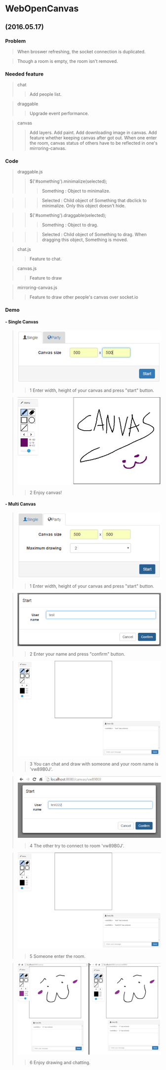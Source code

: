 # WebOpenCanvas

## (2016.05.17)
### Problem
> When broswer refreshing, the socket connection is duplicated.

> Though a room is empty, the room isn't removed.

### Needed feature
> chat
>> Add people list.

> draggable
>> Upgrade event performance.

> canvas
>> Add layers.
>> Add paint.
>> Add downloading image in canvas.
>> Add feature whether keeping canvas after got out.
>> When one enter the room, canvas status of others have to be reflected in one's mirroring-canvas.


### Code

> draggable.js
>> $('#something').minimalize(selected);
>>> Something : Object to minimalize.

>>> Selected : Child object of Something that dbclick to minimalize. Only this object doesn't hide.

>> $('#something').draggable(selected);  
>>> Something : Object to drag.

>>> Selected : Child object of Something to drag. When dragging this object, Something is moved. 


> chat.js
>> Feature to chat.

> canvas.js
>> Feature to draw

> mirroring-canvas.js
>> Feature to draw other people's canvas over socket.io



### Demo

#### - Single Canvas
>![alt tag](https://github.com/ssm-lim/WebOpenCanvas/blob/master/ImgForReadMe/single_01.png?raw=true)
>>1 Enter width, height of your canvas and press "start" button.

>![alt tag](https://github.com/ssm-lim/WebOpenCanvas/blob/master/ImgForReadMe/single_02.png?raw=true)
>>2 Enjoy canvas!


#### - Multi Canvas
>![alt tag](https://github.com/ssm-lim/WebOpenCanvas/blob/master/ImgForReadMe/party_01.png?raw=true)
>>1 Enter width, height of your canvas and press "start" button.

>![alt tag](https://github.com/ssm-lim/WebOpenCanvas/blob/master/ImgForReadMe/party_02.png?raw=true)
>>2 Enter your name and press "confirm" button.

>![alt tag](https://github.com/ssm-lim/WebOpenCanvas/blob/master/ImgForReadMe/party_03.png?raw=true)
>>3 You can chat and draw with someone and your room name is 'vw89B0J'.

>![alt tag](https://github.com/ssm-lim/WebOpenCanvas/blob/master/ImgForReadMe/party_04.png?raw=true)
>>4 The other try to connect to room 'vw89B0J'.

>![alt tag](https://github.com/ssm-lim/WebOpenCanvas/blob/master/ImgForReadMe/party_06.png?raw=true)
>>5 Someone enter the room.

>![alt tag](https://github.com/ssm-lim/WebOpenCanvas/blob/master/ImgForReadMe/party_09.png?raw=true)
>>6 Enjoy drawing and chatting.
